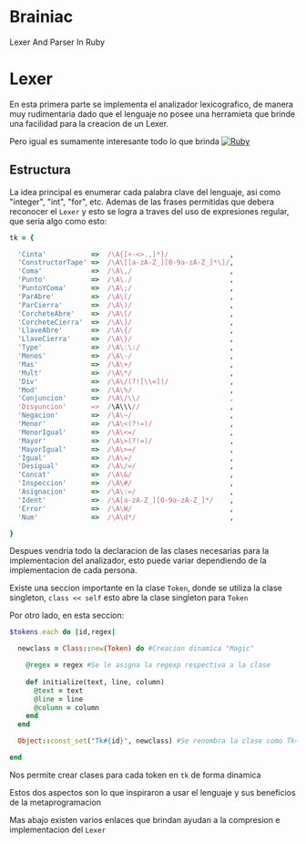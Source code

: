 Brainiac
========

Lexer And Parser In Ruby

Lexer
======

En esta primera parte se implementa el analizador lexicografico, de
manera muy rudimentaria dado que el lenguaje no posee una herramieta
que brinde una facilidad para la creacion de un Lexer. 

Pero igual es sumamente interesante todo lo que brinda [![Ruby](https://pbs.twimg.com/profile_images/2185257069/lvrug_ruby_icon_2012_normal.png)](https://www.ruby-lang.org/)

Estructura
-----------

La idea principal es enumerar cada palabra clave del lenguaje, asi
como "integer", "int", "for", etc. Ademas de las frases permitidas que
debera reconocer el `Lexer` y esto se logra a traves del uso de
expresiones regular, que seria algo como esto:

```ruby
tk = {

  'Cinta'           =>  /\A{[+-<>.,]*}/               ,      
  'ConstructorTape' =>  /\A\[[a-zA-Z_][0-9a-zA-Z_]*\]/,
  'Coma'            =>  /\A\,/                        ,      
  'Punto'           =>  /\A\./                        ,       
  'PuntoYComa'      =>  /\A\;/                        ,       
  'ParAbre'         =>  /\A\(/                        ,       
  'ParCierra'       =>  /\A\)/                        ,       
  'CorcheteAbre'    =>  /\A\[/                        ,       
  'CorcheteCierra'  =>  /\A\]/                        ,       
  'LlaveAbre'       =>  /\A\{/                        ,       
  'LlaveCierra'     =>  /\A\}/                        ,       
  'Type'            =>  /\A\:\:/                      ,       
  'Menos'           =>  /\A\-/                        ,      
  'Mas'             =>  /\A\+/                        ,      
  'Mult'            =>  /\A\*/                        ,       
  'Div'             =>  /\A\/(?![\\=])/               ,       
  'Mod'             =>  /\A\%/                        ,       
  'Conjuncion'      =>  /\A\/\\/                      ,       
  'Disyuncion'      =>  /\A\\\//                      ,       
  'Negacion'        =>  /\A\~/                        ,       
  'Menor'           =>  /\A\<(?!=)/                   ,       
  'MenorIgual'      =>  /\A\<=/                       ,       
  'Mayor'           =>  /\A\>(?!=)/                   ,       
  'MayorIgual'      =>  /\A\>=/                       ,       
  'Igual'           =>  /\A\=/                        ,       
  'Desigual'        =>  /\A\/=/                       ,       
  'Concat'          =>  /\A\&/                        ,       
  'Inspeccion'      =>  /\A\#/                        ,      
  'Asignacion'      =>  /\A\:=/                       ,     
  'Ident'           =>  /\A[a-zA-Z_][0-9a-zA-Z_]*/    ,
  'Error'           =>  /\A\W/                        ,   
  'Num'             =>  /\A\d*/                       ,

}
```

Despues vendria todo la declaracion de las clases necesarias para la
implementacion del analizador, esto puede variar dependiendo de la
implementacion de cada persona. 

Existe una seccion importante en la clase `Token`, donde se utiliza la
clase singleton, `class << self` esto abre la clase singleton para
`Token`

Por otro lado, en esta seccion:

```ruby
$tokens.each do |id,regex|

  newclass = Class::new(Token) do #Creacion dinamica "Magic"

    @regex = regex #Se le asigna la regexp respectiva a la clase
    
    def initialize(text, line, column)
      @text = text
      @line = line
      @column = column
    end
  end

  Object::const_set("Tk#{id}", newclass) #Se renombra la clase como Tk<nombre>

end
```
Nos permite crear clases para cada token en `tk` de forma dinamica

Estos dos aspectos son lo que inspiraron a usar el lenguaje y sus
beneficios de la metaprogramacion

Mas abajo existen varios enlaces que brindan ayudan a la compresion e
implementacion del `Lexer`
 
